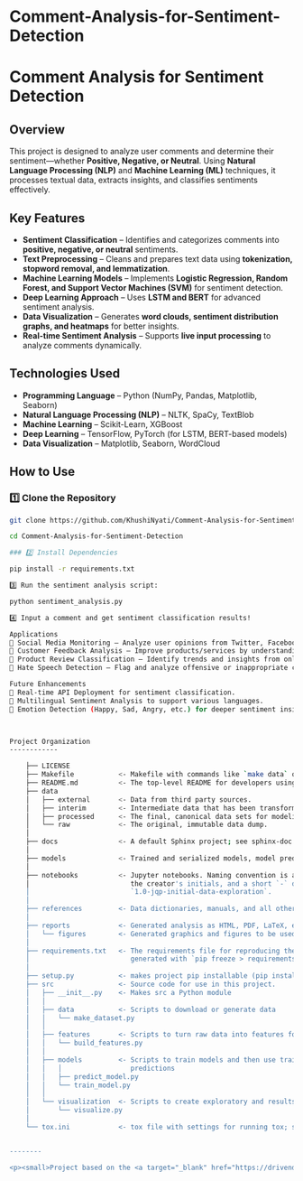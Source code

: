 Comment-Analysis-for-Sentiment-Detection
==============================
# **Comment Analysis for Sentiment Detection**  

##  Overview  
This project is designed to analyze user comments and determine their sentiment—whether **Positive, Negative, or Neutral**. Using **Natural Language Processing (NLP)** and **Machine Learning (ML)** techniques, it processes textual data, extracts insights, and classifies sentiments effectively.  

##  Key Features  
- **Sentiment Classification** – Identifies and categorizes comments into **positive, negative, or neutral** sentiments.  
- **Text Preprocessing** – Cleans and prepares text data using **tokenization, stopword removal, and lemmatization**.  
- **Machine Learning Models** – Implements **Logistic Regression, Random Forest, and Support Vector Machines (SVM)** for sentiment detection.  
- **Deep Learning Approach** – Uses **LSTM and BERT** for advanced sentiment analysis.  
- **Data Visualization** – Generates **word clouds, sentiment distribution graphs, and heatmaps** for better insights.  
- **Real-time Sentiment Analysis** – Supports **live input processing** to analyze comments dynamically.  

##  Technologies Used  
- **Programming Language** – Python (NumPy, Pandas, Matplotlib, Seaborn)  
- **Natural Language Processing (NLP)** – NLTK, SpaCy, TextBlob  
- **Machine Learning** – Scikit-Learn, XGBoost  
- **Deep Learning** – TensorFlow, PyTorch (for LSTM, BERT-based models)  
- **Data Visualization** – Matplotlib, Seaborn, WordCloud  

##  How to Use  

### 1️⃣ Clone the Repository  
```bash
git clone https://github.com/KhushiNyati/Comment-Analysis-for-Sentiment-Detection.git

cd Comment-Analysis-for-Sentiment-Detection

### 2️⃣ Install Dependencies

pip install -r requirements.txt

3️⃣ Run the sentiment analysis script:

python sentiment_analysis.py

4️⃣ Input a comment and get sentiment classification results!

Applications
🔹 Social Media Monitoring – Analyze user opinions from Twitter, Facebook, and other platforms.
🔹 Customer Feedback Analysis – Improve products/services by understanding customer sentiment.
🔹 Product Review Classification – Identify trends and insights from online reviews.
🔹 Hate Speech Detection – Flag and analyze offensive or inappropriate comments.

Future Enhancements
🔹 Real-time API Deployment for sentiment classification.
🔹 Multilingual Sentiment Analysis to support various languages.
🔹 Emotion Detection (Happy, Sad, Angry, etc.) for deeper sentiment insights.



Project Organization
------------

    ├── LICENSE
    ├── Makefile           <- Makefile with commands like `make data` or `make train`
    ├── README.md          <- The top-level README for developers using this project.
    ├── data
    │   ├── external       <- Data from third party sources.
    │   ├── interim        <- Intermediate data that has been transformed.
    │   ├── processed      <- The final, canonical data sets for modeling.
    │   └── raw            <- The original, immutable data dump.
    │
    ├── docs               <- A default Sphinx project; see sphinx-doc.org for details
    │
    ├── models             <- Trained and serialized models, model predictions, or model summaries
    │
    ├── notebooks          <- Jupyter notebooks. Naming convention is a number (for ordering),
    │                         the creator's initials, and a short `-` delimited description, e.g.
    │                         `1.0-jqp-initial-data-exploration`.
    │
    ├── references         <- Data dictionaries, manuals, and all other explanatory materials.
    │
    ├── reports            <- Generated analysis as HTML, PDF, LaTeX, etc.
    │   └── figures        <- Generated graphics and figures to be used in reporting
    │
    ├── requirements.txt   <- The requirements file for reproducing the analysis environment, e.g.
    │                         generated with `pip freeze > requirements.txt`
    │
    ├── setup.py           <- makes project pip installable (pip install -e .) so src can be imported
    ├── src                <- Source code for use in this project.
    │   ├── __init__.py    <- Makes src a Python module
    │   │
    │   ├── data           <- Scripts to download or generate data
    │   │   └── make_dataset.py
    │   │
    │   ├── features       <- Scripts to turn raw data into features for modeling
    │   │   └── build_features.py
    │   │
    │   ├── models         <- Scripts to train models and then use trained models to make
    │   │   │                 predictions
    │   │   ├── predict_model.py
    │   │   └── train_model.py
    │   │
    │   └── visualization  <- Scripts to create exploratory and results oriented visualizations
    │       └── visualize.py
    │
    └── tox.ini            <- tox file with settings for running tox; see tox.readthedocs.io


--------

<p><small>Project based on the <a target="_blank" href="https://drivendata.github.io/cookiecutter-data-science/">cookiecutter data science project template</a>. #cookiecutterdatascience</small></p>
